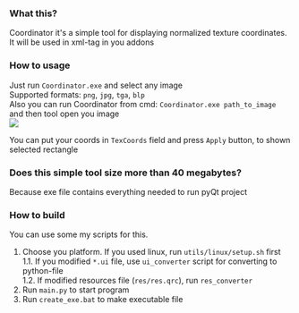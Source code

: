 ### What this?
Coordinator it's a simple tool for displaying normalized texture coordinates. It will be used in <TexCoord> xml-tag in you addons
### How to usage
Just run `Coordinator.exe` and select any image  
Supported formats: `png`, `jpg`, `tga`, `blp`  
Also you can run Coordinator from cmd:
`Coordinator.exe path_to_image` and then tool open you image  
![](https://i.imgur.com/1sLA4or.gif)

You can put your coords in `TexCoords` field and press `Apply` button, to shown selected rectangle

### Does this simple tool size more than 40 megabytes?
Because exe file contains everything needed to run pyQt project
### How to build
You can use some my scripts for this.
1. Choose you platform. If you used linux, run `utils/linux/setup.sh` first  
1.1. If you modified `*.ui` file, use `ui_converter` script for converting to python-file  
1.2. If modified resources file (`res/res.qrc`), run `res_converter`  
2. Run `main.py` to start program
3. Run `create_exe.bat` to make executable file